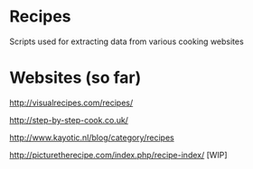 Recipes
=======

Scripts used for extracting data from various cooking websites


Websites (so far)
========
  
  http://visualrecipes.com/recipes/
  
  http://step-by-step-cook.co.uk/
  
  http://www.kayotic.nl/blog/category/recipes
  
  http://picturetherecipe.com/index.php/recipe-index/ [WIP]



